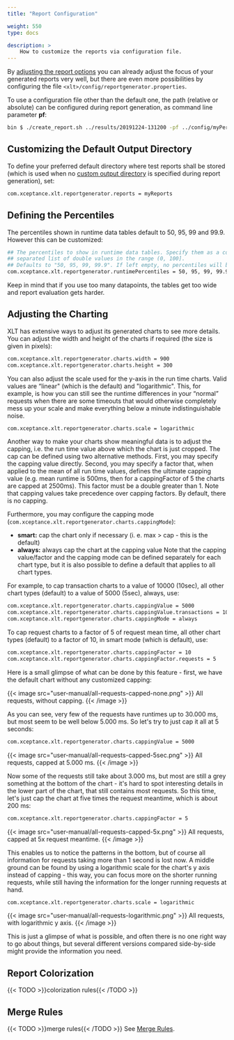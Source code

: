 ```yaml
---
title: "Report Configuration"

weight: 550
type: docs

description: >
    How to customize the reports via configuration file.
---
```


By [adjusting the report options](../540-report-options) you can already adjust the focus of your generated reports very well, but there are even more possibilities by configuring the file `<xlt>/config/reportgenerator.properties`. 

To use a configuration file other than the default one, the path (relative or absolute) can be configured during report generation, as command line parameter **pf**:

```bash
bin $ ./create_report.sh ../results/20191224-131200 -pf ../config/myPerfectReportGenerator.properties
```

## Customizing the Default Output Directory

To define your preferred default directory where test reports shall be stored (which is used when no [custom output directory](../540-report-options/#setting-a-custom-output-directory) is specified during report generation), set: 

```bash
com.xceptance.xlt.reportgenerator.reports = myReports
```

## Defining the Percentiles

The percentiles shown in runtime data tables default to 50, 95, 99 and 99.9. However this can be customized:

```bash
## The percentiles to show in runtime data tables. Specify them as a comma-
## separated list of double values in the range (0, 100].
## Defaults to "50, 95, 99, 99.9". If left empty, no percentiles will be shown.
com.xceptance.xlt.reportgenerator.runtimePercentiles = 50, 95, 99, 99.9
```

Keep in mind that if you use too many datapoints, the tables get too wide and report evaluation gets harder.

## Adjusting the Charting

XLT has extensive ways to adjust its generated charts to see more details. You can adjust the width and height of the charts if required (the size is given in pixels): 

```bash
com.xceptance.xlt.reportgenerator.charts.width = 900
com.xceptance.xlt.reportgenerator.charts.height = 300
```

You can also adjust the scale used for the y-axis in the run time charts. Valid values are “linear" (which is the default) and "logarithmic". This, for example, is how you can still see the runtime differences in your “normal” requests when there are some timeouts that would otherwise completely mess up your scale and make everything below a minute indistinguishable noise.

```bash
com.xceptance.xlt.reportgenerator.charts.scale = logarithmic
```

Another way to make your charts show meaningful data is to adjust the capping, i.e. the run time value above which the chart is just cropped. The cap can be defined using two alternative methods. First, you may specify the capping value directly. Second, you may specify a factor that, when applied to the mean of all run time values, defines the ultimate capping value (e.g. mean runtime is 500ms, then for a cappingFactor of 5 the charts are capped at 2500ms). This factor must be a double greater than 1. Note that capping values take precedence over capping factors. By default, there is no capping.

Furthermore, you may configure the capping mode (`com.xceptance.xlt.reportgenerator.charts.cappingMode`):
* **smart:** cap the chart only if necessary (i. e. max > cap - this is the default)
* **always:** always cap the chart at the capping value
Note that the capping value/factor and the capping mode can be defined separately for each chart type, but it is also possible to define a default that applies to all chart types.

For example, to cap transaction charts to a value of 10000 (10sec), all other chart types (default) to a value of 5000 (5sec), always, use:
```bash
com.xceptance.xlt.reportgenerator.charts.cappingValue = 5000
com.xceptance.xlt.reportgenerator.charts.cappingValue.transactions = 10000
com.xceptance.xlt.reportgenerator.charts.cappingMode = always
```
To cap request charts to a factor of 5 of request mean time, all other chart types (default) to a factor of 10, in smart mode (which is default), use:
```bash
com.xceptance.xlt.reportgenerator.charts.cappingFactor = 10
com.xceptance.xlt.reportgenerator.charts.cappingFactor.requests = 5
```

Here is a small glimpse of what can be done by this feature - first, we have the default chart without any customized capping:

{{< image src="user-manual/all-requests-capped-none.png" >}}
All requests, without capping.
{{< /image >}}

As you can see, very few of the requests have runtimes up to 30.000 ms, but most seem to be well below 5.000 ms. So let's try to just cap it all at 5 seconds: 

```bash
com.xceptance.xlt.reportgenerator.charts.cappingValue = 5000
```
{{< image src="user-manual/all-requests-capped-5sec.png" >}}
All requests, capped at 5.000 ms.
{{< /image >}}

Now some of the requests still take about 3.000 ms, but most are still a grey something at the bottom of the chart - it's hard to spot interesting details in the lower part of the chart, that still contains most requests. So this time, let's just cap the chart at five times the request meantime, which is about 200 ms:
```bash
com.xceptance.xlt.reportgenerator.charts.cappingFactor = 5
```
{{< image src="user-manual/all-requests-capped-5x.png" >}}
All requests, capped at 5x request meantime.
{{< /image >}}

This enables us to notice the patterns in the bottom, but of course all information for requests taking more than 1 second is lost now. A middle ground can be found by using a logarithmic scale for the chart's y axis instead of capping - this way, you can focus more on the shorter running requests, while still having the information for the longer running requests at hand.

```bash
com.xceptance.xlt.reportgenerator.charts.scale = logarithmic
```
{{< image src="user-manual/all-requests-logarithmic.png" >}}
All requests, with logarithmic y axis.
{{< /image >}}

This is just a glimpse of what is possible, and often there is no one right way to go about things, but several different versions compared side-by-side might provide the information you need.

## Report Colorization

{{< TODO >}}colorization rules{{< /TODO >}}

## Merge Rules

{{< TODO >}}merge rules{{< /TODO >}}
See [Merge Rules](../../advanced/010-merge-rules).

